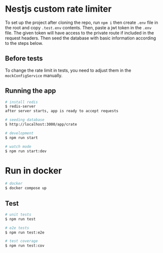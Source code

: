 # Nestjs custom rate limiter

To set up the project after cloning the repo, run ```npm i``` then create ```.env``` file in the root and copy ```.test.env``` contents.
Then, paste a jwt token in the ```.env``` file. The given token will have access to the private route if included in the request headers.
Then seed the database with basic information according to the steps below.

## Before tests

To change the rate limit in tests, you need to adjust them in the ``mockConfigService`` manually.

## Running the app

```bash
# install redis
$ redis-server
after server starts, app is ready to accept requests

# seeding database
$ http://localhost:3000/app/crate

# development
$ npm run start

# watch mode
$ npm run start:dev

```

# Run in docker

```bash
# docker
$ docker compose up
```

## Test

```bash
# unit tests
$ npm run test

# e2e tests
$ npm run test:e2e

# test coverage
$ npm run test:cov
```
